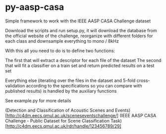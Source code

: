 # py-aasp-casa
Simple framework to work with the IEEE AASP CASA Challenge dataset

Download the scripts and run setup.py, it will download the database from the official website of the challenge, reorganize with
different folders for each class and downsample everything to mono / 8kHz

With this all you need to do is to define two functions:

The first that will extract a descriptor for each file of the dataset
The second that will fit a classifier on a train set and return predicted results on a test set

Everything else (iterating over the files in the dataset and 5-fold cross-validation according to the specifications so you can
compare with published results) is handled by the auxiliary functions

See example.py for more details

(Detection and Classification of Acoustic Scenes and Events)[http://c4dm.eecs.qmul.ac.uk/sceneseventschallenge/]
(IEEE AASP CASA Challenge - Public Dataset for Scene Classification Task)[http://c4dm.eecs.qmul.ac.uk/rdr/handle/123456789/29]
